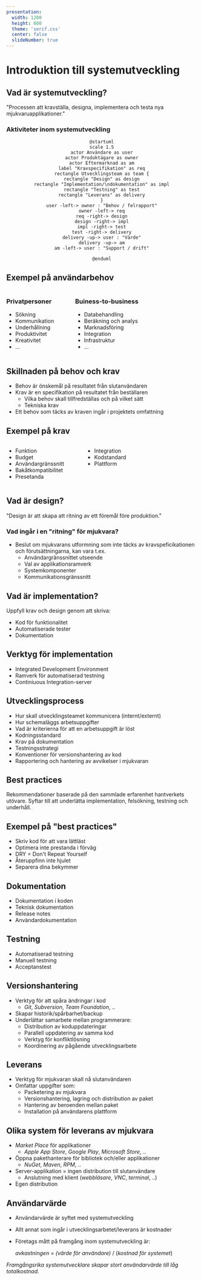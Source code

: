 ```yaml
---
presentation:
  width: 1200
  height: 600
  theme: 'serif.css'
  center: false
  slideNumber: true
---
```

<style type="text/css">
  .reveal h1 {
    display: inline;
    text-align: center;
    display: flex;
    flex-direction: column;
    align-items: center;
  }
  .reveal p {
    text-align: left;
  }
  .reveal ul {
    display: block;
  }
  .reveal ol {
    display: block;
  }
  .reveal section {
    resize: false;
    width: 100%;
    height: 100;
    text-align: left;
   
  }
  .reveal pre {
    zoom: 110%;
  }
  div.slides{
    border: 1px solid black;
  }
  .reveal code {
    zoom: 90%;
  }
</style>


<!-- slide -->

# Introduktion till systemutveckling

<!-- slide -->

## Vad är systemutveckling?

"Processen att kravställa, designa, implementera och testa nya mjukvaruapplikationer."

<!-- slide -->

### Aktiviteter inom systemutveckling


<center>

```plantuml
@startuml
scale 1.5
actor Användare as user
actor Produktägare as owner
actor Eftermarknad as am
label "Kravspecifikation" as req
rectangle Utvecklingsteam as team {
rectangle "Design" as design
rectangle "Implementation/\ndokumentation" as impl
rectangle "Testning" as test
rectangle "Leverans" as delivery
}
user -left-> owner : "Behov / felrapport"
owner -left-> req
req -right-> design
design -right-> impl
impl -right-> test
test -right-> delivery
delivery -up-> user : "Värde"
delivery -up-> am
am -left-> user : "Support / drift"

@enduml
```
</center>

<!-- slide -->

## Exempel på användarbehov

<div style="display: flex">

<div>

### Privatpersoner

- Sökning
- Kommunikation
- Underhållning
- Produktivitet
- Kreativitet
- ...

</div>

<div style="margin-left: 4em">

### Buiness-to-business

- Databehandling
- Beräkning och analys
- Marknadsföring
- Integration
- Infrastruktur
- ...

</div>

</div>

<!-- slide -->

## Skillnaden på behov och krav

- Behov är önskemål på resultatet från slutanvändaren
- Krav är en specifikation på resultatet från beställaren
  - Vilka behov skall tillfredställas och på vilket sätt
  - Tekniska krav
- Ett behov som täcks av kraven ingår i projektets omfattning

<!-- slide -->

## Exempel på krav

<div style="display: flex">

<div>

- Funktion
- Budget
- Användargränssnitt
- Bakåtkompatibilitet
- Presetanda

</div> 

<div style="margin-left: 4em">

- Integration
- Kodstandard
- Plattform

</div>

</div>

<!-- slide -->

## Vad är design?

"Design är att skapa att ritning av ett föremål före produktion." 

<!-- slide -->

### Vad ingår i en "ritning" för mjukvara?

- Beslut om mjukvarans utformning som inte täcks av kravspeficikationen och förutsättningarna, kan vara t.ex. 
  - Användargränssnittet utseende
  - Val av applikationsramverk
  - Systemkomponenter
  - Kommunikationsgränssnitt

<!-- slide -->

## Vad är implementation?

Uppfyll krav och design genom att skriva: 
- Kod för funktionalitet
- Automatiserade tester
- Dokumentation

<!-- slide -->

## Verktyg för implementation

- Integrated Development Environment
- Ramverk för automatiserad testning
- Continiuous Integration-server

<!-- slide -->

## Utvecklingsprocess

- Hur skall utvecklingsteamet kommunicera (internt/externt)
- Hur schemaläggs arbetsuppgifter 
- Vad är kriterierna för att en arbetsuppgift är löst
- Kodningsstandard
- Krav på dokumentation
- Testningsstrategi
- Konventioner för versionshantering av kod
- Rapportering och hantering av avvikelser i mjukvaran 


<!-- slide -->

## Best practices

Rekommendationer baserade på den sammlade erfarenhet hantverkets utövare. Syftar till att underlätta implementation, felsökning, testning och underhåll. 

<!-- slide -->

## Exempel på "best practices"

- Skriv kod för att vara lättläst
- Optimera inte prestanda i förväg
- DRY = Don't Repeat Yourself
- Återuppfinn inte hjulet
- Separera dina bekymmer

<!-- slide -->

## Dokumentation

- Dokumentation i koden
- Teknisk dokumentation
- Release notes
- Användardokumentation

<!-- slide -->

## Testning

- Automatiserad testning
- Manuell testning
- Acceptanstest

<!-- slide -->

## Versionshantering

- Verktyg för att spåra ändringar i kod
  - *Git*, *Subversion*, *Team Foundation*, ..
- Skapar historik/spårbarhet/backup
- Underlättar samarbete mellan programmerare:
  - Distribution av koduppdateringar
  - Parallell uppdatering av samma kod
  - Verktyg för konfliktlösning
  - Koordinering av pågående utvecklingsarbete
  
<!-- slide -->

## Leverans

- Verktyg för mjukvaran skall nå slutanvändaren
- Omfattar uppgifter som:  
  - Packetering av mjukvara
  - Versionshantering, lagring och distribution av paket
  - Hantering av beroenden mellan paket
  - Installation på användarens plattform

<!-- slide -->

## Olika system för leverans av mjukvara

 - *Market Place* för applikationer
   - *Apple App Store*, *Google Play*, *Microsoft Store*, ..
 - Öppna pakethanterare för bibliotek och/eller applikationer
   - *NuGet*, *Maven*, *RPM*, .. 
 - Server-applikation = ingen distribution till slutanvändare
   - Anslutning med klient (*webbläsare*, *VNC*, *terminal*, ..)
 - Egen distribution

<!-- slide -->

## Användarvärde

- Användarvärde är syftet med systemutveckling
- Allt annat som ingår i utvecklingsarbetet/leverans är kostnader
- Företags mått på framgång inom systemutveckling är: 

    *avkastningen* = *(värde för användare)* / (*kostnad för systemet*)

*Framgångsrika systemutvecklare skapar stort användarvärde till låg totalkostnad.*